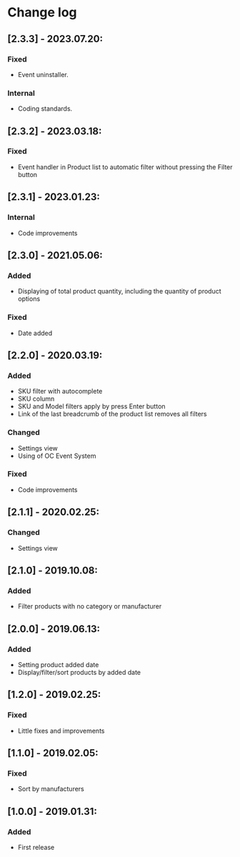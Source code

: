 # Change log

## [2.3.3] - 2023.07.20:
### Fixed
- Event uninstaller.
### Internal
- Coding standards.

## [2.3.2] - 2023.03.18:
### Fixed
- Event handler in Product list to automatic filter without pressing the Filter button

## [2.3.1] - 2023.01.23:
### Internal
- Code improvements

## [2.3.0] - 2021.05.06:
### Added
- Displaying of total product quantity, including the quantity of product options
### Fixed
- Date added

## [2.2.0] - 2020.03.19:
### Added
- SKU filter with autocomplete
- SKU column
- SKU and Model filters apply by press Enter button
- Link of the last breadcrumb of the product list removes all filters
### Changed
- Settings view
- Using of OC Event System
### Fixed
- Code improvements

## [2.1.1] - 2020.02.25:
### Changed
- Settings view

## [2.1.0] - 2019.10.08:
### Added
- Filter products with no category or manufacturer

## [2.0.0] - 2019.06.13:
### Added
- Setting product added date
- Display/filter/sort products by added date

## [1.2.0] - 2019.02.25:
### Fixed
- Little fixes and improvements

## [1.1.0] - 2019.02.05:
### Fixed
- Sort by manufacturers

## [1.0.0] - 2019.01.31:
### Added
- First release
